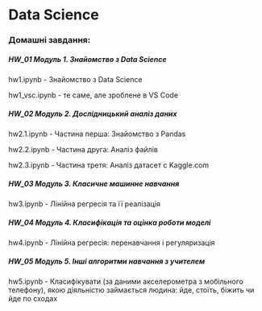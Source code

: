 # Data Science
### Домашні завдання:

##### HW_01 Модуль 1. Знайомство з Data Science  

hw1.ipynb - Знайомство з Data Science

hw1_vsc.ipynb - те саме, але зроблене в VS Code

##### HW_02 Модуль 2. Дослідницький аналіз даних

hw2.1.ipynb - Частина перша: Знайомство з Pandas

hw2.2.ipynb - Частина друга: Аналіз файлів

hw2.3.ipynb - Частина третя: Аналіз датасет c Kaggle.com

##### HW_03 Модуль 3. Класичне машинне навчання

hw3.ipynb - Лінійна регресія та її реалізація

##### HW_04 Модуль 4. Класифікація та оцінка роботи моделі

hw4.ipynb - Лінійна регресія: перенавчання і регуляризація

##### HW_05 Модуль 5. Інші алгоритми навчання з учителем

hw5.ipynb - Класифікувати (за даними акселерометра з мобільного телефону), якою діяльністю займається людина: йде, стоїть, біжить чи йде по сходах